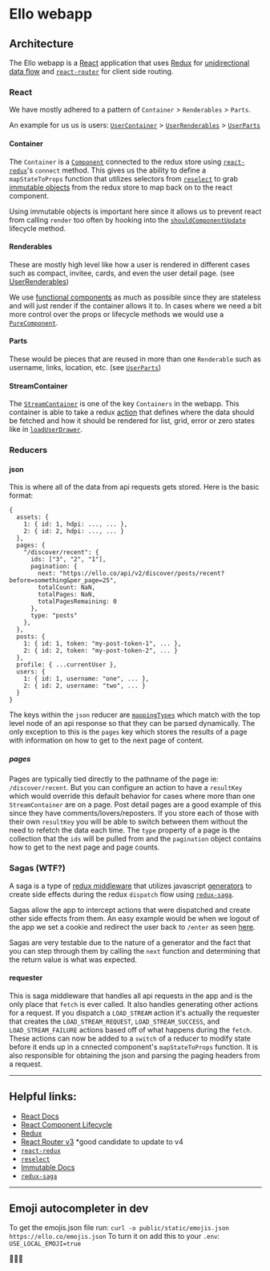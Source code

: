 # Ello webapp

## Architecture

The Ello webapp is a [React](https://facebook.github.io/react/docs/hello-world.html) application that uses [Redux](http://redux.js.org/) for [unidirectional data flow](http://redux.js.org/docs/basics/DataFlow.html) and [`react-router`](https://github.com/ReactTraining/react-router/tree/v3/docs) for client side routing.

### React

We have mostly adhered to a pattern of `Container` > `Renderables` > `Parts`.

An example for us us is users: [`UserContainer`](https://github.com/ello/webapp/blob/master/src/containers/UserContainer.js) > [`UserRenderables`](https://github.com/ello/webapp/blob/master/src/components/users/UserRenderables.js) > [`UserParts`](https://github.com/ello/webapp/blob/master/src/components/users/UserParts.js)

#### Container

The `Container` is a [`Component`](https://facebook.github.io/react/docs/react-api.html#react.component) connected to the redux store using [`react-redux`](https://github.com/reactjs/react-redux)'s `connect` method. This gives us the ability to define a `mapStateToProps` function that utilizes selectors from [`reselect`](https://github.com/reactjs/reselect) to grab [immutable objects](https://facebook.github.io/immutable-js/docs/#/) from the redux store to map back on to the react component.

Using immutable objects is important here since it allows us to prevent react from calling `render` too often by hooking into the [`shouldComponentUpdate`](https://facebook.github.io/react/docs/react-component.html#shouldcomponentupdate) lifecycle method.

#### Renderables

These are mostly high level like how a user is rendered in different cases such as compact, invitee, cards, and even the user detail page. (see [UserRenderables](https://github.com/ello/webapp/blob/master/src/components/users/UserRenderables.js))

We use [functional components](https://facebook.github.io/react/docs/components-and-props.html) as much as possible since they are stateless and will just render if the container allows it to. In cases where we need a bit more control over the props or lifecycle methods we would use a [`PureComponent`](https://facebook.github.io/react/docs/react-api.html#react.purecomponent).

#### Parts

These would be pieces that are reused in more than one `Renderable` such as username, links, location, etc. (see [`UserParts`](https://github.com/ello/webapp/blob/master/src/components/users/UserParts.js))

#### StreamContainer

The [`StreamContainer`](https://github.com/ello/webapp/blob/master/src/containers/StreamContainer.js) is one of the key `Containers` in the webapp. This container is able to take a redux [action](http://redux.js.org/docs/basics/Actions.html) that defines where the data should be fetched and how it should be rendered for list, grid, error or zero states like in [`loadUserDrawer`](https://github.com/ello/webapp/blob/master/src/actions/user.js#L89).

### Reducers

#### json

This is where all of the data from api requests gets stored. Here is the basic format:

```
{
  assets: {
    1: { id: 1, hdpi: ..., ... },
    2: { id: 2, hdpi: ..., ... }    
  },
  pages: {
    "/discover/recent": {
      ids: ["3", "2", "1"],
      pagination: {
        next: "https://ello.co/api/v2/discover/posts/recent?before=something&per_page=25",
        totalCount: NaN,
        totalPages: NaN,
        totalPagesRemaining: 0
      },
      type: "posts"
    },
  },
  posts: {
    1: { id: 1, token: "my-post-token-1", ... },
    2: { id: 2, token: "my-post-token-2", ... }    
  },
  profile: { ...currentUser },
  users: {
    1: { id: 1, username: "one", ... },
    2: { id: 2, username: "two", ... }    
  }
}
```

The keys within the `json` reducer are [`mappingTypes`](https://github.com/ello/webapp/blob/master/src/constants/mapping_types.js) which match with the top level node of an api response so that they can be parsed dynamically. The only exception to this is the `pages` key which stores the results of a page with information on how to get to the next page of content. 

##### pages

Pages are typically tied directly to the pathname of the page ie: `/discover/recent`. But you can configure an action to have a `resultKey` which would override this default behavior for cases where more than one `StreamContainer` are on a page. Post detail pages are a good example of this since they have comments/lovers/reposters. If you store each of those with their own `resultKey` you will be able to switch between them without the need to refetch the data each time. The `type` property of a page is the collection that the `ids` will be pulled from and the `pagination` object contains how to get to the next page and page counts.

### Sagas (WTF?)

A saga is a type of [redux middleware](http://redux.js.org/docs/advanced/Middleware.html) that utilizes javascript [generators](https://developer.mozilla.org/en-US/docs/Web/JavaScript/Guide/Iterators_and_Generators) to create side effects during the redux `dispatch` flow using [`redux-saga`](https://github.com/redux-saga/redux-saga).

Sagas allow the app to intercept actions that were dispatched and create other side effects from them. An easy example would be when we logout of the app we set a cookie and redirect the user back to `/enter` as seen [here](https://github.com/ello/webapp/blob/master/src/sagas/authentication.js#L28).

Sagas are very testable due to the nature of a generator and the fact that you can step through them by calling the `next` function and determining that the return value is what was expected.

#### requester

This is saga middleware that handles all api requests in the app and is the only place that `fetch` is ever called. It also handles generating other actions for a request. If you dispatch a `LOAD_STREAM` action it's actually the requester that creates the `LOAD_STREAM_REQUEST`, `LOAD_STREAM_SUCCESS`, and `LOAD_STREAM_FAILURE` actions based off of what happens during the `fetch`. These actions can now be added to a `switch` of a reducer to modify state before it ends up in a cnnected component's `mapStateToProps` function. It is also responsible for obtaining the json and parsing the paging headers from a request.

----

## Helpful links:

- [React Docs](https://facebook.github.io/react/docs/hello-world.html)
- [React Component Lifecycle](https://facebook.github.io/react/docs/react-component.html)
- [Redux](http://redux.js.org/)
- [React Router v3](https://github.com/ReactTraining/react-router/tree/v3/docs) *good candidate to update to v4
- [`react-redux`](https://github.com/reactjs/react-redux)
- [`reselect`](https://github.com/reactjs/reselect)
- [Immutable Docs](https://facebook.github.io/immutable-js/docs/#/)
- [`redux-saga`](https://github.com/redux-saga/redux-saga)

----

## Emoji autocompleter in dev
To get the emojis.json file run:
`curl -o public/static/emojis.json https://ello.co/emojis.json`
To turn it on add this to your `.env`:
`USE_LOCAL_EMOJI=true`

:metal::skull::metal:



